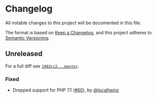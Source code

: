 # Changelog

All notable changes to this project will be documented in this file.

The format is based on [Keep a Changelog](https://keepachangelog.com/en/1.0.0/), and this project adheres to [Semantic Versioning](https://semver.org/spec/v2.0.0.html).

## Unreleased

For a full diff see [`1902cc2...master`](https://github.com/localheinz/github-pulse/compare/e7f9ceb...master).

### Fixed

* Dropped support for PHP 7.1 ([#60](https://github.com/localheinz/github-pulse/pull/60)), by [@localheinz](https://github.com/localheinz)
